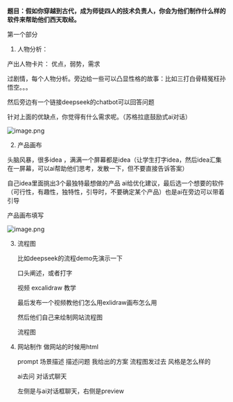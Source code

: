 **题目：假如你穿越到古代，成为师徒四人的技术负责人，你会为他们制作什么样的软件来帮助他们西天取经。**

第一个部分

1. 人物分析：

  产出人物卡片： 优点，弱势，需求

  过剧情，每个人物分析。旁边给一些可以凸显性格的故事：比如三打白骨精冤枉孙悟空。。。

然后旁边有一个链接deepseek的chatbot可以回答问题

针对上面的优缺点，你觉得有什么需求呢。（苏格拉底鼓励式ai对话）

![image.png](attachment:536f0a12-4042-4ef2-97a0-cf086ee1267c:image.png)


 2.  产品画布

头脑风暴，很多idea ，满满一个屏幕都是idea（让学生打字idea，然后idea汇集在一屏幕，可以ai帮助他们思考，发散一下，但不要直接告诉答案）

自己idea里面挑出3个最独特最想做的产品 ai给优化建议，最后选一个想要的软件（可行性，有趣性，独特性，引导时，不要确定某个产品）也是ai在旁边可以带着引导

产品画布填写

![image.png](attachment:65caef79-e29b-4364-9736-a756e31cf17e:image.png)

3. 流程图
    
    比如deepseek的流程demo先演示一下
    
    口头阐述，或者打字
    
    视频 excalidraw 教学
    
    最后发布一个视频教他们怎么用exlidraw画布怎么用
    
    然后他们自己来绘制网站流程图
    
    流程图
    
4. 网站制作 做网站的时候用html 
    
    prompt 场景描述 描述问题 我给出的方案 流程图发过去 风格是怎么样的
    
    ai去问 对话式聊天
    
    左侧是与ai对话框聊天，右侧是preview